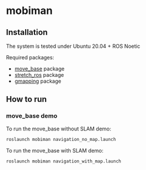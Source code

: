 # mobiman

## Installation

The system is tested under
Ubuntu 20.04 + ROS Noetic

Required packages:

* [move_base](https://github.com/ros-planning/navigation) package
* [stretch_ros](https://github.com/hello-robot/stretch_ros.git) package
* [gmapping]() package

## How to run

### move_base demo

To run the move_base without SLAM demo:

```bash
roslaunch mobiman navigation_no_map.launch
```

To run the move_base with SLAM demo:

```bash
roslaunch mobiman navigation_with_map.launch 
```